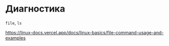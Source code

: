 # Диагностика

`file`, `ls`

https://linux-docs.vercel.app/docs/linux-basics/file-command-usage-and-examples
